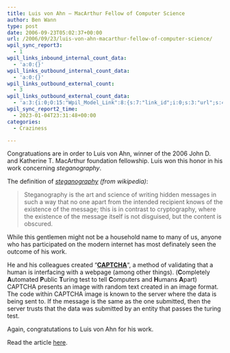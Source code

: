 ```yaml
---
title: Luis von Ahn – MacArthur Fellow of Computer Science
author: Ben Wann
type: post
date: 2006-09-23T05:02:37+00:00
url: /2006/09/23/luis-von-ahn-macarthur-fellow-of-computer-science/
wpil_sync_report3:
  - 1
wpil_links_inbound_internal_count_data:
  - 'a:0:{}'
wpil_links_outbound_internal_count_data:
  - 'a:0:{}'
wpil_links_outbound_external_count:
  - 3
wpil_links_outbound_external_count_data:
  - 'a:3:{i:0;O:15:"Wpil_Model_Link":8:{s:7:"link_id";i:0;s:3:"url";s:42:"http://en.wikipedia.org/wiki/Steganography";s:4:"host";s:16:"en.wikipedia.org";s:8:"internal";b:0;s:4:"post";N;s:6:"anchor";s:13:"steganography";s:15:"added_by_plugin";b:0;s:8:"location";s:7:"content";}i:1;O:15:"Wpil_Model_Link":8:{s:7:"link_id";i:0;s:3:"url";s:36:"http://en.wikipedia.org/wiki/Captcha";s:4:"host";s:16:"en.wikipedia.org";s:8:"internal";b:0;s:4:"post";N;s:6:"anchor";s:7:"CAPTCHA";s:15:"added_by_plugin";b:0;s:8:"location";s:7:"content";}i:2;O:15:"Wpil_Model_Link":8:{s:7:"link_id";i:0;s:3:"url";s:131:"http://www.macfound.org/site/c.lkLXJ8MQKrH/b.2070789/apps/nl/content2.asp?content_id={7D985462-610A-445A-B44A-6238715F94BC}&notoc=1";s:4:"host";s:12:"macfound.org";s:8:"internal";b:0;s:4:"post";N;s:6:"anchor";s:4:"here";s:15:"added_by_plugin";b:0;s:8:"location";s:7:"content";}}'
wpil_sync_report2_time:
  - 2023-01-04T23:31:48+00:00
categories:
  - Craziness

---
```

Congratuations are in order to Luis von Ahn, winner of the 2006 John D. and Katherine T. MacArthur foundation fellowship. Luis won this honor in his work concerning _steganography_.

The definition of _[steganography][1] (from wikipedia)_:

> Steganography is the art and science of writing hidden messages in such a way that no one apart from the intended recipient knows of the existence of the message; this is in contrast to cryptography, where the existence of the message itself is not disguised, but the content is obscured.

While this gentlemen might not be a household name to many of us, anyone who has participated on the modern internet has most definately seen the outcome of his work. 

He and his colleagues created &#8220;**[CAPTCHA][2]**&#8220;, a method of validating that a human is interfacing with a webpage (among other things). (**C**ompletely **A**utomated **P**ublic **T**uring test to tell **C**omputers and **H**umans **A**part) CAPTCHA presents an image with random text created in an image format. The code within CAPTCHA image is known to the server where the data is being sent to. If the message is the same as the one submitted, then the server trusts that the data was submitted by an entity that passes the turing test.

Again, congratutations to Luis von Ahn for his work.

Read the article [here][3].

<!--02edfc93f6f3bf0176fa0b0a24e4304b-->

 [1]: http://en.wikipedia.org/wiki/Steganography
 [2]: http://en.wikipedia.org/wiki/Captcha
 [3]: http://www.macfound.org/site/c.lkLXJ8MQKrH/b.2070789/apps/nl/content2.asp?content_id={7D985462-610A-445A-B44A-6238715F94BC}&notoc=1